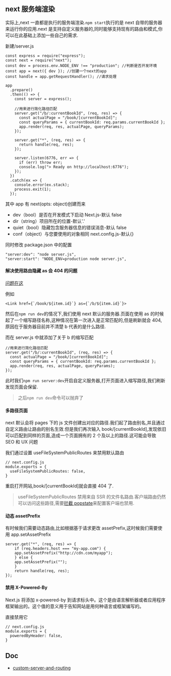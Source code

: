 ## next 服务端渲染

实际上,next 一直都是执行的服务端渲染.`npm start`执行的是 next 自带的服务器来运行你的应用.next 是支持自定义服务器的,同时能够支持现有的路由和模式,你可以在此基础上添加一些自己的需求.

新建/server.js

```
const express = require("express");
const next = require("next");
const dev = process.env.NODE_ENV !== "production"; //判断是否开发环境
const app = next({ dev }); //创建一个next的app
const handle = app.getRequestHandler(); //请求处理

app
  .prepare()
  .then(() => {
    const server = express();

    //用来进行简化路径匹配
    server.get("/b/:currentBookId", (req, res) => {
      const actualPage = "/book/[currentBookId]";
      const queryParams = { currentBookId: req.params.currentBookId };
      app.render(req, res, actualPage, queryParams);
    });

    server.get("*", (req, res) => {
      return handle(req, res);
    });

    server.listen(6776, err => {
      if (err) throw err;
      console.log("> Ready on http://localhost:6776");
    });
  })
  .catch(ex => {
    console.error(ex.stack);
    process.exit(1);
  });

```

其中 app 有 next(opts: object)创建而来

- dev（bool）是否在开发模式下启动 Next.js-默认 false
- dir（string）项目所在的位置-默认'.'
- quiet（bool）隐藏包含服务器信息的错误消息-默认 false
- conf（object）与您要使用的对象相同 next.config.js-默认{}

同时修改 package.json 中的配置

```
"server:dev": "node server.js",
"server:start": "NODE_ENV=production node server.js",
```

#### 解决使用路由隐藏 as 会 404 的问题

[问题在这](https://www.jianshu.com/p/a7637d80947e)

例如

```
<Link href={`/book/${item.id}`} as={`/b/${item.id}`}>
```

然后在`npm run dev`的情况下,我们使用 next 默认的服务器.页面在使用 as 的时候起了一个缩写路径名称,这种情况在第一次进入是正常匹配的,但是刷新就会 404,原因在于服务器目前并不清楚 b 代表的是什么路径.

而在 server.js 中就添加了关于 b 的缩写匹配

```
//用来进行简化路径匹配
server.get("/b/:currentBookId", (req, res) => {
  const actualPage = "/book/[currentBookId]";
  const queryParams = { currentBookId: req.params.currentBookId };
  app.render(req, res, actualPage, queryParams);
});
```

此时我们`npm run server:dev`开启自定义服务器,打开页面进入缩写路径,我们刷新发现页面会保留.

> 之后`npm run dev`命令可以抛弃了

#### 多路径页面

next 默认会将 pages 下的 js 文件创建出对应的路径.我们起了路由别名,并且通过自定义路由让路由的别名生效.但是我们再次输入 book/[currentBookId],发现依旧可以匹配到同样的页面,造成一个页面拥有的 2 个及以上的路径.这可能会导致 SEO 和 UX 问题

我们通过设置 useFileSystemPublicRoutes 来禁用默认路由

```
// next.config.js
module.exports = {
  useFileSystemPublicRoutes: false,
}
```

重启打开网站,book/[currentBookId]就会直接 404 了.

> useFileSystemPublicRoutes 禁用来自 SSR 的文件名路由.客户端路由仍然可以访问这些路径,需要[拦截 popstate](https://nextjs.org/docs#intercepting-popstate)来配置客户端也禁用.

#### 动态 assetPrefix

有时候我们需要动态路由,比如根据基于请求更改 assetPrefix,这时候我们需要使用 app.setAssetPrefix

```
server.get("*", (req, res) => {
    if (req.headers.host === "my-app.com") {
    app.setAssetPrefix("http://cdn.com/myapp");
    } else {
    app.setAssetPrefix("");
    }
    return handle(req, res);
});

```

#### 禁用 X-Powered-By

Next.js 将添加 x-powered-by 到请求标头中。这个是由语言解析器或者应用程序框架输出的。这个值的意义用于告知网站是用何种语言或框架编写的。

直接禁用它

```
// next.config.js
module.exports = {
  poweredByHeader: false,
}
```

## Doc

- [custom-server-and-routing](https://nextjs.org/docs#custom-server-and-routing)

